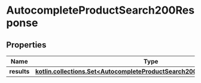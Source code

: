 
# AutocompleteProductSearch200Response

## Properties
| Name | Type | Description | Notes |
| ------------ | ------------- | ------------- | ------------- |
| **results** | [**kotlin.collections.Set&lt;AutocompleteProductSearch200ResponseResultsInner&gt;**](AutocompleteProductSearch200ResponseResultsInner.md) |  |  |



